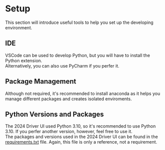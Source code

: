 # Setup
This section will introduce useful tools to help you set up the 
developing environment.

## IDE
VSCode can be used to develop Python, but you will have to install the 
Python extension.  
Alternatively, you can also use PyCharm if you perfer it.

## Package Management
Although not required, it's recommended to install anaconda as it helps 
you manage different packages and creates isolated enviroments.  

## Python Versions and Packages
The 2024 Driver UI used Python 3.10, so it's recommended to use Python 
3.10. If you perfer another version, however, feel free to use it.  
The packages and versions used in the 2024 Driver UI can be found in the 
[requirements.txt](https://github.com/grt192/DriverUI2024/blob/main/requirements.txt)
file. Again, this file is only a reference, not a requirement.
